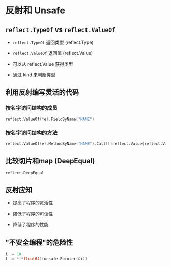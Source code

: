 # 反射和 Unsafe

## `reflect.TypeOf` vs `reflect.ValueOf`

+ `reflect.TypeOf` 返回类型 (reflect.Type)

+ `reflect.ValueOf` 返回值 (reflect.Value)

+ 可以从 reflect.Value 获得类型

+ 通过 kind 来判断类型

## 利用反射编写灵活的代码

### 按名字访问结构的成员

```go
reflect.ValueOf(*e).FieldByName("NAME")
```

### 按名字访问结构的方法

```go
reflect.ValueOf(e).MethodByName("NAME").Call([]reflect.Value{reflect.ValueOf(1)})
```

## 比较切片和map (DeepEqual)

`reflect.DeepEqual`

## 反射应知

+ 提高了程序的灵活性

+ 降低了程序的可读性

+ 降低了程序的性能

## "不安全编程"的危险性

```go
i := 10
f := *(*float64)(unsafe.Pointer(&i))
```

